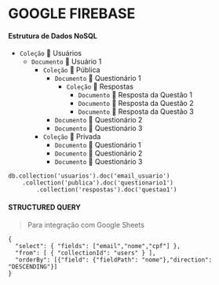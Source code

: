 # GOOGLE FIREBASE

#### Estrutura de Dados NoSQL

- `Coleção` :open_file_folder: Usuários
    - `Documento` :page_facing_up: Usuário 1
        - `Coleção` :open_file_folder: Pública
            - `Documento` :page_facing_up: Questionário 1
                - `Coleção` :open_file_folder: Respostas
                    - `Documento` :page_facing_up: Resposta da Questão 1
                    - `Documento` :page_facing_up: Resposta da Questão 2
                    - `Documento` :page_facing_up: Resposta da Questão 3
            - `Documento` :page_facing_up: Questionário 2
            - `Documento` :page_facing_up: Questionário 3
        - `Coleção` :open_file_folder: Privada
            - `Documento` :page_facing_up: Questionário 1
            - `Documento` :page_facing_up: Questionário 2
            - `Documento` :page_facing_up: Questionário 3
            
```
db.collection('usuarios').doc('email_usuario')
    .collection('publica').doc('questionario1')
        .collection('respostas').doc('questao1')
```

#### STRUCTURED QUERY
> Para integração com Google Sheets
```
{
  "select": { "fields": ["email","nome","cpf"] },
  "from": [ { "collectionId": "users" } ],
  "orderBy": [{"field": {"fieldPath": "nome"},"direction": "DESCENDING"}]
}
```
